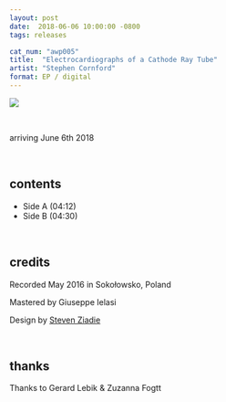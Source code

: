 ```yaml
---
layout: post
date:  2018-06-06 10:00:00 -0800
tags: releases

cat_num: "awp005"
title:  "Electrocardiographs of a Cathode Ray Tube"
artist: "Stephen Cornford"
format: EP / digital
---
```


![](https://awavepress.com/assets/cornford_cover.jpg)

<br/>

arriving June 6th 2018

<br/>

## contents

* Side A (04:12)
* Side B (04:30)

<br/>

## credits

Recorded May 2016 in Soko&#x142;owsko, Poland

Mastered by Giuseppe Ielasi

Design by [Steven Ziadie](http://estzi.com/)

<br/>

## thanks

Thanks to Gerard Lebik & Zuzanna Fogtt
